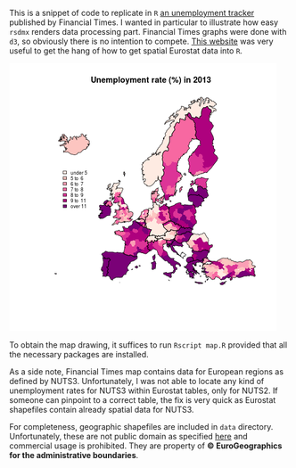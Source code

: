 This is a snippet of code to replicate in `R` [an unemployment tracker](http://blogs.ft.com/ftdata/2015/04/17/eu-unemployment-tracker/) published by Financial Times. I wanted in particular to illustrate how easy `rsdmx` renders data processing part. Financial Times graphs were done with `d3`, so obviously there is no intention to compete. [This website](http://rstudio-pubs-static.s3.amazonaws.com/8955_871d064627354ed489b8c28b78ef1d0b.html) was very useful to get the hang of how to get spatial Eurostat data into `R`.

![Unemployment in Europe](eu_unemployment.png)

To obtain the map drawing, it suffices to run `Rscript map.R` provided that all the necessary packages are installed.

As a side note, Financial Times map contains data for European regions as defined by NUTS3. Unfortunately, I was not able to locate any kind of unemployment rates for NUTS3 within Eurostat tables, only for NUTS2. If someone can pinpoint to a correct table, the fix is very quick as Eurostat shapefiles contain already spatial data for NUTS3.

For completeness, geographic shapefiles are included in `data` directory. Unfortunately, these are not public domain as specified [here](http://ec.europa.eu/eurostat/web/gisco/geodata/reference-data/administrative-units-statistical-units) and commercial usage is prohibited. They are property of **© EuroGeographics for the administrative boundaries**.
